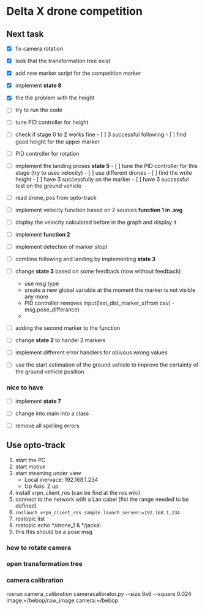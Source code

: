 # Delta X drone competition

## Next task

- [x] fix camera rotation
- [x] look that the transformation tree exist
- [x] add new marker script for the competition marker 
- [x] implement **state 8**


- [x] the the problem with the height
 


- [ ] try to run the code
- [ ] tune PID controller for height
- [ ] check if stage 0 to 2 works fine
      - [ ] 3 successful following
      - [ ] find good height for the upper marker



- [ ] PID controller for rotation 
- [ ] implement the landing proses **state 5** 
      - [ ] tune the PID controller for this stage (try to uses velocity) 
      - [ ] use different drones
      - [ ] find the write height
      - [ ] have 3 successfully on the marker 
      - [ ] have 3 successful test on the ground vehicle


- [ ] read drone_pos from opto-track
- [ ] implement velocity function based on 2 sources **function 1 in .svg**
- [ ] display the velocity calculated before in the graph and display it
- [ ] implement **function 2**
- [ ] implement detection of marker stopt 
- [ ] combine following and landing by implementing  **state 3**
- [ ] change **state 3** based on some feedback (now without feedback) 
    - use msg type 
    - create a new global variable at the moment the marker is not visible any more
    - PID controller removes input(last_dist_marker_x(from csv) - msg.pose_differance)  
    - 
- [ ] adding the second marker to the function
- [ ] change **state 2** to handel 2 markers
- [ ] implement different error handlers for obivous wrong values
- [ ] use the start estimation of the ground vehicle to improve the certainty of the ground vehicle position

### nice to have
- [ ] implement **state 7**
- [ ] change into main into a class
- [ ] remove all spelling errors


## Use opto-track 

1. start the PC
2. start motive
3. start steaming under view 
	- Local inervace: 192.168.1.234
	- Up Axis:  Z up
4. install vrpn_client_ros (can be find at the ros wiki)
5. connect to the network with a Lan cabel (fist the range needed to be defined)
5. `roslauch vrpn_client_ros sample.launch server:=192.168.1.234`
6. rostopic list 
7. rostopic echo \*/drone_1 & \*/jackal
8. this this should be a pose msg


### how to rotate camera


### open transformation tree



### camera calibration 

rosrun camera_calibration cameracalibrator.py --size 8x6 --square 0.024 image:=/bebop/raw_image camera:=/bebop